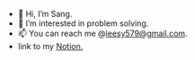 - 👋 Hi, I’m Sang.
- 👀 I’m interested in problem solving.
- 📫 You can reach me @leesy579@gmail.com.
- link to my [Notion.](https://www.notion.so/sangrhee/Sang-s-External-Brain-Memory-0a978326d820420c99187da914340b66)

<!---
srhee91/srhee91 is a ✨ special ✨ repository because its `README.md` (this file) appears on your GitHub profile.
You can click the Preview link to take a look at your changes.
--->
